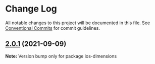 # Change Log

All notable changes to this project will be documented in this file.
See [Conventional Commits](https://conventionalcommits.org) for commit guidelines.

## [2.0.1](https://github.com/bouchenoiremarc/ios-dimensions/compare/v2.0.0...v2.0.1) (2021-09-09)

**Note:** Version bump only for package ios-dimensions
